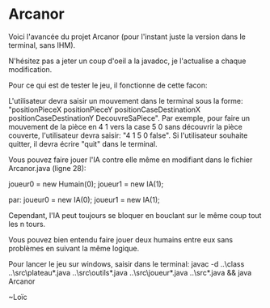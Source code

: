 # Arcanor

Voici l'avancée du projet Arcanor (pour l'instant juste la version dans le terminal, sans IHM).

N'hésitez pas a jeter un coup d'oeil a la javadoc, je l'actualise a chaque modification.

Pour ce qui est de tester le jeu, il fonctionne de cette facon:

L'utilisateur devra saisir un mouvement dans le terminal sous la forme: "positionPieceX positionPieceY positionCaseDestinationX positionCaseDestinationY DecouvreSaPiece". Par exemple, pour faire un mouvement de la pièce en 4 1 vers la case 5 0 sans découvrir la pièce couverte, l'utilisateur devra saisir: "4 1 5 0 false". Si l'utilisateur souhaite quitter, il devra écrire "quit" dans le terminal.

Vous pouvez faire jouer l'IA contre elle même en modifiant dans le fichier Arcanor.java (ligne 28):

joueur0 = new Humain(0);
joueur1 = new IA(1);

par:
joueur0 = new IA(0);
joueur1 = new IA(1);

Cependant, l'IA peut toujours se bloquer en bouclant sur le même coup tout les n tours.

Vous pouvez bien entendu faire jouer deux humains entre eux sans problèmes en suivant la même logique.

Pour lancer le jeu sur windows, saisir dans le terminal:
javac -d ..\class ..\src\plateau\*.java ..\src\outils\*.java ..\src\joueur\*.java ..\src\*.java && java Arcanor

~Loïc
